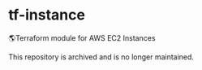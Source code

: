 # tf-instance
🌎Terraform module for AWS EC2 Instances

This repository is archived and is no longer maintained.

